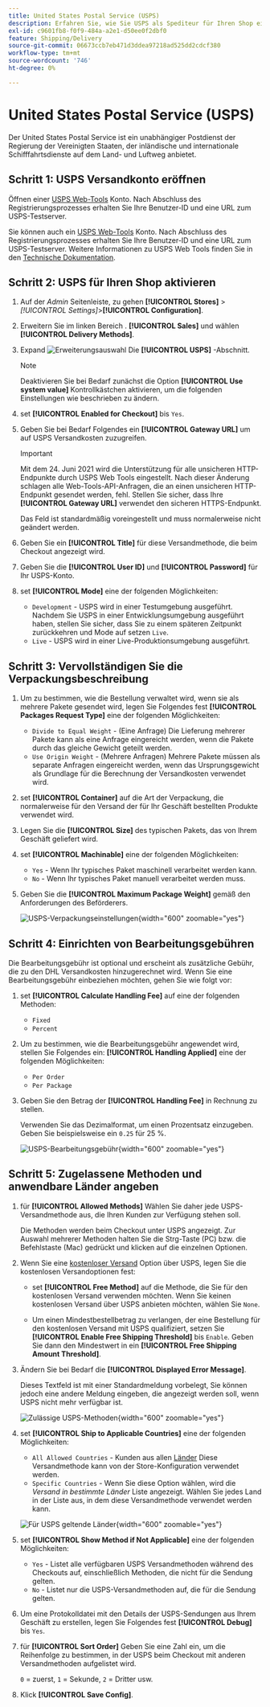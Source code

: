 ```yaml
---
title: United States Postal Service (USPS)
description: Erfahren Sie, wie Sie USPS als Spediteur für Ihren Shop einrichten.
exl-id: c9601fb8-f0f9-484a-a2e1-d50ee0f2dbf0
feature: Shipping/Delivery
source-git-commit: 06673ccb7eb471d3ddea97218ad525dd2cdcf380
workflow-type: tm+mt
source-wordcount: '746'
ht-degree: 0%

---
```


# United States Postal Service (USPS)

Der United States Postal Service ist ein unabhängiger Postdienst der Regierung der Vereinigten Staaten, der inländische und internationale Schifffahrtsdienste auf dem Land- und Luftweg anbietet.

## Schritt 1: USPS Versandkonto eröffnen

Öffnen einer [USPS Web-Tools][1] Konto. Nach Abschluss des Registrierungsprozesses erhalten Sie Ihre Benutzer-ID und eine URL zum USPS-Testserver.

Sie können auch ein [USPS Web-Tools][1] Konto. Nach Abschluss des Registrierungsprozesses erhalten Sie Ihre Benutzer-ID und eine URL zum USPS-Testserver. Weitere Informationen zu USPS Web Tools finden Sie in den [Technische Dokumentation][2].

## Schritt 2: USPS für Ihren Shop aktivieren

1. Auf der _Admin_ Seitenleiste, zu gehen **[!UICONTROL Stores]** > _[!UICONTROL Settings]_>**[!UICONTROL Configuration]**.

1. Erweitern Sie im linken Bereich . **[!UICONTROL Sales]** und wählen **[!UICONTROL Delivery Methods]**.

1. Expand ![Erweiterungsauswahl](../assets/icon-display-expand.png) Die **[!UICONTROL USPS]** -Abschnitt.

   >[!NOTE]
   >
   >Deaktivieren Sie bei Bedarf zunächst die Option **[!UICONTROL Use system value]** Kontrollkästchen aktivieren, um die folgenden Einstellungen wie beschrieben zu ändern.

1. set **[!UICONTROL Enabled for Checkout]** bis `Yes`.

1. Geben Sie bei Bedarf Folgendes ein **[!UICONTROL Gateway URL]** um auf USPS Versandkosten zuzugreifen.

   >[!IMPORTANT]
   >
   >Mit dem 24. Juni 2021 wird die Unterstützung für alle unsicheren HTTP-Endpunkte durch USPS Web Tools eingestellt. Nach dieser Änderung schlagen alle Web-Tools-API-Anfragen, die an einen unsicheren HTTP-Endpunkt gesendet werden, fehl. Stellen Sie sicher, dass Ihre **[!UICONTROL Gateway URL]** verwendet den sicheren HTTPS-Endpunkt.

   Das Feld ist standardmäßig voreingestellt und muss normalerweise nicht geändert werden.

1. Geben Sie ein **[!UICONTROL Title]** für diese Versandmethode, die beim Checkout angezeigt wird.

1. Geben Sie die **[!UICONTROL User ID]** und **[!UICONTROL Password]** für Ihr USPS-Konto.

1. set **[!UICONTROL Mode]** eine der folgenden Möglichkeiten:

   - `Development` - USPS wird in einer Testumgebung ausgeführt. Nachdem Sie USPS in einer Entwicklungsumgebung ausgeführt haben, stellen Sie sicher, dass Sie zu einem späteren Zeitpunkt zurückkehren und Mode auf setzen `Live`.
   - `Live` - USPS wird in einer Live-Produktionsumgebung ausgeführt.

## Schritt 3: Vervollständigen Sie die Verpackungsbeschreibung

1. Um zu bestimmen, wie die Bestellung verwaltet wird, wenn sie als mehrere Pakete gesendet wird, legen Sie Folgendes fest **[!UICONTROL Packages Request Type]** eine der folgenden Möglichkeiten:

   - `Divide to Equal Weight` - (Eine Anfrage) Die Lieferung mehrerer Pakete kann als eine Anfrage eingereicht werden, wenn die Pakete durch das gleiche Gewicht geteilt werden.
   - `Use Origin Weight` - (Mehrere Anfragen) Mehrere Pakete müssen als separate Anfragen eingereicht werden, wenn das Ursprungsgewicht als Grundlage für die Berechnung der Versandkosten verwendet wird.

1. set **[!UICONTROL Container]** auf die Art der Verpackung, die normalerweise für den Versand der für Ihr Geschäft bestellten Produkte verwendet wird.

1. Legen Sie die **[!UICONTROL Size]** des typischen Pakets, das von Ihrem Geschäft geliefert wird.

1. set **[!UICONTROL Machinable]** eine der folgenden Möglichkeiten:

   - `Yes` - Wenn Ihr typisches Paket maschinell verarbeitet werden kann.
   - `No` - Wenn Ihr typisches Paket manuell verarbeitet werden muss.

1. Geben Sie die **[!UICONTROL Maximum Package Weight]** gemäß den Anforderungen des Beförderers.

   ![USPS-Verpackungseinstellungen](../configuration-reference/sales/assets/delivery-methods-usps-packaging.png){width="600" zoomable="yes"}

## Schritt 4: Einrichten von Bearbeitungsgebühren

Die Bearbeitungsgebühr ist optional und erscheint als zusätzliche Gebühr, die zu den DHL Versandkosten hinzugerechnet wird. Wenn Sie eine Bearbeitungsgebühr einbeziehen möchten, gehen Sie wie folgt vor:

1. set **[!UICONTROL Calculate Handling Fee]** auf eine der folgenden Methoden:

   - `Fixed`
   - `Percent`

1. Um zu bestimmen, wie die Bearbeitungsgebühr angewendet wird, stellen Sie Folgendes ein: **[!UICONTROL Handling Applied]** eine der folgenden Möglichkeiten:

   - `Per Order`
   - `Per Package`

1. Geben Sie den Betrag der **[!UICONTROL Handling Fee]** in Rechnung zu stellen.

   Verwenden Sie das Dezimalformat, um einen Prozentsatz einzugeben. Geben Sie beispielsweise ein `0.25` für 25 %.

   ![USPS-Bearbeitungsgebühr](../configuration-reference/sales/assets/delivery-methods-usps-handling-fee.png){width="600" zoomable="yes"}

## Schritt 5: Zugelassene Methoden und anwendbare Länder angeben

1. für **[!UICONTROL Allowed Methods]** Wählen Sie daher jede USPS-Versandmethode aus, die Ihren Kunden zur Verfügung stehen soll.

   Die Methoden werden beim Checkout unter USPS angezeigt. Zur Auswahl mehrerer Methoden halten Sie die Strg-Taste (PC) bzw. die Befehlstaste (Mac) gedrückt und klicken auf die einzelnen Optionen.

1. Wenn Sie eine [kostenloser Versand](shipping-free.md) Option über USPS, legen Sie die kostenlosen Versandoptionen fest:

   - set **[!UICONTROL Free Method]** auf die Methode, die Sie für den kostenlosen Versand verwenden möchten. Wenn Sie keinen kostenlosen Versand über USPS anbieten möchten, wählen Sie `None`.

   - Um einen Mindestbestellbetrag zu verlangen, der eine Bestellung für den kostenlosen Versand mit USPS qualifiziert, setzen Sie **[!UICONTROL Enable Free Shipping Threshold]** bis `Enable`. Geben Sie dann den Mindestwert in ein **[!UICONTROL Free Shipping Amount Threshold]**.

1. Ändern Sie bei Bedarf die **[!UICONTROL Displayed Error Message]**.

   Dieses Textfeld ist mit einer Standardmeldung vorbelegt, Sie können jedoch eine andere Meldung eingeben, die angezeigt werden soll, wenn USPS nicht mehr verfügbar ist.

   ![Zulässige USPS-Methoden](../configuration-reference/sales/assets/delivery-methods-usps-allowed-methods.png){width="600" zoomable="yes"}

1. set **[!UICONTROL Ship to Applicable Countries]** eine der folgenden Möglichkeiten:

   - `All Allowed Countries` - Kunden aus allen [Länder](../getting-started/store-details.md#country-options) Diese Versandmethode kann von der Store-Konfiguration verwendet werden.
   - `Specific Countries` - Wenn Sie diese Option wählen, wird die _Versand in bestimmte Länder_ Liste angezeigt. Wählen Sie jedes Land in der Liste aus, in dem diese Versandmethode verwendet werden kann.

   ![Für USPS geltende Länder](../configuration-reference/sales/assets/delivery-methods-usps-countries.png){width="600" zoomable="yes"}

1. set **[!UICONTROL Show Method if Not Applicable]** eine der folgenden Möglichkeiten:

   - `Yes` - Listet alle verfügbaren USPS Versandmethoden während des Checkouts auf, einschließlich Methoden, die nicht für die Sendung gelten.
   - `No` - Listet nur die USPS-Versandmethoden auf, die für die Sendung gelten.

1. Um eine Protokolldatei mit den Details der USPS-Sendungen aus Ihrem Geschäft zu erstellen, legen Sie Folgendes fest **[!UICONTROL Debug]** bis `Yes`.

1. für **[!UICONTROL Sort Order]** Geben Sie eine Zahl ein, um die Reihenfolge zu bestimmen, in der USPS beim Checkout mit anderen Versandmethoden aufgelistet wird.

   `0` = zuerst, `1` = Sekunde, `2` = Dritter usw.

1. Klick **[!UICONTROL Save Config]**.


[1]: https://secure.shippingapis.com/registration/
[2]: https://www.usps.com/business/web-tools-apis/welcome.htm
